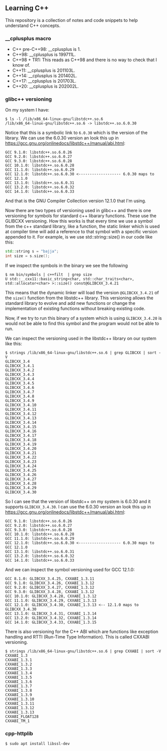 ## Learning C++
This repository is a collection of notes and code snippets to help understand
C++ concepts.

### __cplusplus macro

* C++ pre-C++98: __cplusplus is 1.
* C++98: __cplusplus is 199711L.
* C++98 + TR1: This reads as C++98 and there is no way to check that I know of.
* C++11: __cplusplus is 201103L.
* C++14: __cplusplus is 201402L.
* C++17: __cplusplus is 201703L.
* C++20: __cplusplus is 202002L.

### glibc++ versioning
On my system I have:
```console
$ ls -l /lib/x86_64-linux-gnu/libstdc++.so.6
/lib/x86_64-linux-gnu/libstdc++.so.6 -> libstdc++.so.6.0.30
```
Notice that this is a symbolic link to `6.0.30` which is the version of the
library. We can use the 6.0.30 version an look this up in                  
https://gcc.gnu.org/onlinedocs/libstdc++/manual/abi.html:                                  
```                                                                                        
GCC 9.1.0: libstdc++.so.6.0.26                                                             
GCC 9.2.0: libstdc++.so.6.0.27                                                             
GCC 9.3.0: libstdc++.so.6.0.28                                                             
GCC 10.1.0: libstdc++.so.6.0.28                                                            
GCC 11.1.0: libstdc++.so.6.0.29                                                            
GCC 12.1.0: libstdc++.so.6.0.30 <------------------- 6.0.30 maps to GCC 12.1.0  
GCC 13.1.0: libstdc++.so.6.0.31                                                 
GCC 13.2.0: libstdc++.so.6.0.32                                                 
GCC 14.1.0: libstdc++.so.6.0.33                                                 
```
And that is the GNU Compiler Collection version 12.1.0 that I'm using.

Now there are two types of versioning used in glibc++ and there is one
versioning for symbols for standard c++ libarary functions. These use the
GLIBCXX versioning. How this works is that every time we use a symbol from the
c++ standard library, like a function, the static linker which is used at
compiler time will add a reference to that symbol with a specific version
appended to it. For example, is we use std::string::size() in our code like
this:
```c++
std::string s = "bajja";
int size = s.size();
```
If we inspect the symbols in the binary we see the following
```console
$ nm bin/symbols | c++filt  | grep size
U std::__cxx11::basic_string<char, std::char_traits<char>, std::allocator<char> >::size() const@GLIBCXX_3.4.21
```
This means that the dynamic linker will load the version `@GLIBCXX_3.4.21` of 
the `size()` function from the libstdc++ library. This versioning allows the
standard library to evolve and add new functions or change the implementation
of existing functions without breaking existing code.

Now, if we try to run this binary of a system which is using `GLIBCXX_3.4.20`
is would not be able to find this symbol and the program would not be able to
run.

We can inspect the versioning used in the libstdc++ library on our system like
this:
```console
$ strings /lib/x86_64-linux-gnu/libstdc++.so.6 | grep GLIBCXX | sort -V
GLIBCXX_3.4                                                                     
GLIBCXX_3.4.1                                                                   
GLIBCXX_3.4.2                                                                   
GLIBCXX_3.4.3                                                                   
GLIBCXX_3.4.4                                                                              
GLIBCXX_3.4.5                                                                              
GLIBCXX_3.4.6                                                                              
GLIBCXX_3.4.7                                                                              
GLIBCXX_3.4.8                                                                              
GLIBCXX_3.4.9                                                                              
GLIBCXX_3.4.10                                                                             
GLIBCXX_3.4.11                                                                             
GLIBCXX_3.4.12                                                                             
GLIBCXX_3.4.13                                                                             
GLIBCXX_3.4.14                                                                             
GLIBCXX_3.4.15                                                                             
GLIBCXX_3.4.16                                                                             
GLIBCXX_3.4.17                                                                             
GLIBCXX_3.4.18                                                                             
GLIBCXX_3.4.19                                                                             
GLIBCXX_3.4.20                                                                             
GLIBCXX_3.4.21                                                                             
GLIBCXX_3.4.22                                                                             
GLIBCXX_3.4.23                                                                             
GLIBCXX_3.4.24                                                                             
GLIBCXX_3.4.25                                                                             
GLIBCXX_3.4.26                                                                             
GLIBCXX_3.4.27                                                                             
GLIBCXX_3.4.28                                                                             
GLIBCXX_3.4.29                                                                             
GLIBCXX_3.4.30                                                                             
```                                                                                        
So I can see that the version of libstdc++ on my system is 6.0.30 and it                   
supports `GLIBCXX_3.4.30`. I can use the 6.0.30 version an look this up in                  
https://gcc.gnu.org/onlinedocs/libstdc++/manual/abi.html:                                  
```                                                                                        
GCC 9.1.0: libstdc++.so.6.0.26                                                             
GCC 9.2.0: libstdc++.so.6.0.27                                                             
GCC 9.3.0: libstdc++.so.6.0.28                                                             
GCC 10.1.0: libstdc++.so.6.0.28                                                            
GCC 11.1.0: libstdc++.so.6.0.29                                                            
GCC 12.1.0: libstdc++.so.6.0.30 <------------------- 6.0.30 maps to GCC 12.1.0  
GCC 13.1.0: libstdc++.so.6.0.31                                                 
GCC 13.2.0: libstdc++.so.6.0.32                                                 
GCC 14.1.0: libstdc++.so.6.0.33                                                 
```                                                                             
And we can inspect the symbol versioning used for GCC 12.1.0:                   
```                                                                             
GCC 8.1.0: GLIBCXX_3.4.25, CXXABI_1.3.11                                        
GCC 9.1.0: GLIBCXX_3.4.26, CXXABI_1.3.12                                        
GCC 9.2.0: GLIBCXX_3.4.27, CXXABI_1.3.12                                        
GCC 9.3.0: GLIBCXX_3.4.28, CXXABI_1.3.12                                        
GCC 10.1.0: GLIBCXX_3.4.28, CXXABI_1.3.12                                       
GCC 11.1.0: GLIBCXX_3.4.29, CXXABI_1.3.13                                       
GCC 12.1.0: GLIBCXX_3.4.30, CXXABI_1.3.13 <-- 12.1.0 maps to GLIBCXX_3.4.30     
GCC 13.1.0: GLIBCXX_3.4.31, CXXABI_1.3.14                                       
GCC 13.2.0: GLIBCXX_3.4.32, CXXABI_1.3.14                                       
GCC 14.1.0: GLIBCXX_3.4.33, CXXABI_1.3.15     
```

There is also versioning for the C++ ABI which are functions like exception
handling and RTTI (Run-Time Type Information). This is called CXXABI versioning.
```console
$ strings /lib/x86_64-linux-gnu/libstdc++.so.6 | grep CXXABI | sort -V
CXXABI_1.3
CXXABI_1.3.1
CXXABI_1.3.2
CXXABI_1.3.3
CXXABI_1.3.4
CXXABI_1.3.5
CXXABI_1.3.6
CXXABI_1.3.7
CXXABI_1.3.8
CXXABI_1.3.9
CXXABI_1.3.10
CXXABI_1.3.11
CXXABI_1.3.12
CXXABI_1.3.13
CXXABI_FLOAT128
CXXABI_TM_1
```                                                                                        

### cpp-httplib
```console
$ sudo apt install libssl-dev
```
